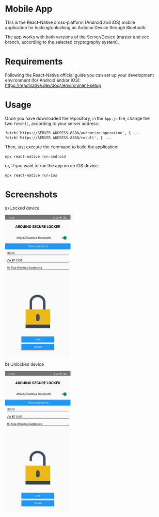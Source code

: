 # Mobile App

This is the React-Native cross-platform (Android and iOS) mobile application for locking/unlocking an Arduino Device through Bluetooth.

The app works with both versions of the Server/Device (master and ecc branch, according to the selected cryptography system).

# Requirements

Following the React-Native official guide you can set up your development environment (for Android and/or iOS):
https://reactnative.dev/docs/environment-setup

# Usage

Once you have downloaded the repository, in the `App.js` file, change the two `fetch()`, according to your server address:
```
fetch('https://SERVER_ADDRESS:8888/authorize-operation', { ...
fetch('https://SERVER_ADDRESS:8888/result', { ...
```

Then, just execute the command to build the application:

`npx react-native run-android`

or, if you want to run the app on an iOS device:

`npx react-native run-ios`

# Screenshots

<p>a) Locked device</p>
<img src="https://raw.githubusercontent.com/DistributedSystemsProject/MobileApp/master/src/images/screenshots/locked_screen.jpg" alt="Screen 1" width="216" height="468">
<br>
<p>b) Unlocked device</p>
<img src="https://raw.githubusercontent.com/DistributedSystemsProject/MobileApp/master/src/images/screenshots/unlocked_screen.jpg" alt="Screen 2" width="216" height="468">

